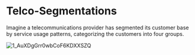 # Telco-Segmentations
Imagine a telecommunications provider has segmented its customer base by service usage patterns, categorizing the customers into four groups.


![1_AuXDgGrr0wbCoF6KDXXSZQ](https://user-images.githubusercontent.com/53507106/133405247-3cffd0a1-a9a5-4684-b3bc-a7206840d89f.jpeg)
